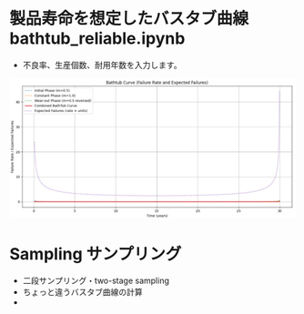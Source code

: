 # 製品寿命を想定したバスタブ曲線 bathtub_reliable.ipynb
- 不良率、生産個数、耐用年数を入力します。


![Test Image 3](tab.png)

# Sampling サンプリング
- 二段サンプリング・two-stage sampling
- ちょっと違うバスタブ曲線の計算
- 

